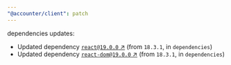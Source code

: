 ```yaml
---
"@accounter/client": patch
---
```

dependencies updates:
  - Updated dependency [`react@19.0.0` ↗︎](https://www.npmjs.com/package/react/v/19.0.0) (from `18.3.1`, in `dependencies`)
  - Updated dependency [`react-dom@19.0.0` ↗︎](https://www.npmjs.com/package/react-dom/v/19.0.0) (from `18.3.1`, in `dependencies`)

